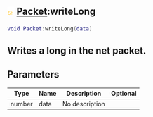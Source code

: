 ## ![shared](.gitbook/assets/shared.png) [Packet](./home/Packet):writeLong

```lua
void Packet:writeLong(data)
```

Writes a long in the net packet.
------
## Parameters

| Type   | Name | Description | Optional |
| ------ | ---- | ----------- | -------: |
| number | data | No description |  |

